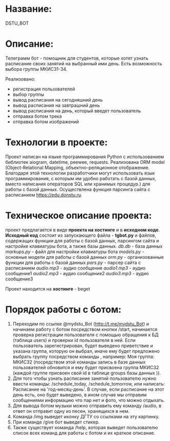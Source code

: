 # Название: 
DSTU_BOT

# Описание: 
Телеграмм бот - помощник для студентов, которые хотят узнать расписание своих занятий на выбранный ими день. Есть возможность выбора группы МКИС31-34.

Реализовано: 
- регистрация пользователей
- выбор группы
- вывод расписания на сегодняшний день
- вывод расписания на завтрашний день
- вывод расписания на день, который введет пользователь
- отправка ботом трека
- отправка ботом изображений


# Технологии в проекте: 
Проект написан на языке программирования Python c использованием библиотек aiogram, datetime, peewee, requests.
Реализована ORM model (Object-Relational Mapping, объектно-реляционное отображение. Благодаря этой технологии разработчики могут использовать язык программирования, с которым им удобно работать с базой данных, вместо написания операторов SQL или хранимых процедур.) для работы с базой данных.
Осуществлена функция парсинга сайта с расписанием https://edu.donstu.ru.

# Техническое описание проекта: 
проект предлагается в виде **проекта на хостинге**  и в **исходном коде**. 
**Исходный код** состоит из запускающего файла - **tgbot.py** и файлов, содержащих функции для работы с базой данных, парсингом сайта и настройке клавиатуры бота, а также базы данных. 
*db.db* -   база данных
*markups.py*  -  файл для настройки клавиатуры бота
*models.py* - основные модели для работы с базой данных
*orm.py* - организованные функции для работы с базой данных
*pars.py* - парсер сайта с расписанием
*audio.mp3* - аудио сообщение
*audio1.mp3* - аудио сообщение1
*audio2.mp3* - аудио сообщение2
*audio3.mp3* - аудио сообщение3

Проект находится на **хостинге** - beget

# Порядок работы с ботом:
1. Переходим по ссылке @mydstu_Bot (http://t.me/mydstu_Bot) и начинаем работу с ботом посредством кнопки /start, начинается проверка регистрации пользователя с помощью обращения к БД (таблица users) и проверки id пользователя в ней. Если пользователь зарегистрирован, будет выведено приветствие и указана группа, которую он выбрал, иначе ему будет предложено выбрать группу посредством команды , например: Моя группа: МКИС32 (посредством этой команды запись в базе данных пользователей обновится и ему будет присвоена группа МКИС32 (каждой группе присвоен свой id в таблице groups базы данных )).
2. Для того чтобы узнать расписание занятий пользователю нужно ввести команды: /schedule_today, /schedule_tomorrow, или написать: Расписание на 'год-месяц-день'. В случае, если расписание на этот день есть, оно будет выведено, в ином случае мы отправим сообщениями информацию что пар нет и фото, что можно отдыхать.
3. Для вывода ботом музыки можно отправить ему команду /audio, в ответ он отправит одну из песен, хранящихся в нем.
4. Команда /img выведет иконку ДГТУ со ссылками на эту картинку.
5. При команде /give бот выведет стикер.
6. Также существует команда /help, которая выведет пользователю список всех команд для работы с ботом и их краткое описание.
